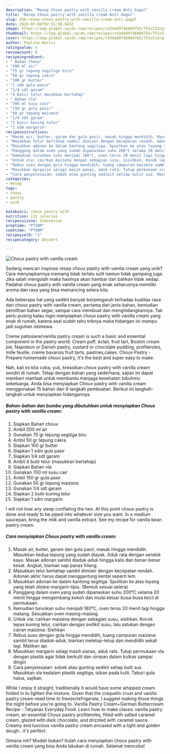 ```yaml
---
description: "Resep Choux pastry with vanilla cream Anti Gagal"
title: "Resep Choux pastry with vanilla cream Anti Gagal"
slug: 936-resep-choux-pastry-with-vanilla-cream-anti-gagal
date: 2020-07-04T02:51:59.043Z
image: https://img-global.cpcdn.com/recipes/c43de8974840d7b5/751x532cq70/choux-pastry-with-vanilla-cream-foto-resep-utama.jpg
thumbnail: https://img-global.cpcdn.com/recipes/c43de8974840d7b5/751x532cq70/choux-pastry-with-vanilla-cream-foto-resep-utama.jpg
cover: https://img-global.cpcdn.com/recipes/c43de8974840d7b5/751x532cq70/choux-pastry-with-vanilla-cream-foto-resep-utama.jpg
author: Pauline Harris
ratingvalue: 5
reviewcount: 8
recipeingredient:
- " Bahan choux"
- "200 ml air"
- "75 gr tepung segitiga biru"
- "50 gr tepung cakra"
- "100 gr butter"
- "1 sdm gula pasir"
- "1/4 sdt garam"
- "4 butir telur masukkan bertahap"
- " Bahan vla"
- "700 ml susu cair"
- "150 gr gula pasir"
- "50 gr tepung maizena"
- "1/4 sdt garam"
- "2 butir kuning telur"
- "1 sdm margarin"
recipeinstructions:
- "Masak air, butter, garam dan gula pasir, masak hingga mendidih. Masukkan kedua tepung yang sudah diayak. Aduk rata dengan sendok kayu. Masak adonan sambil diaduk-aduk hingga kalis dan benar-benar kesat. Angkat, biarkan uap panas hilang."
- "Masukkan telur bertahap sambil dimixer dengan kecepatan rendah. Adonan akhir harus dapat menggantung kental seperti lem."
- "Masukkan adonan ke dalam kantong segitiga. Spuitkan ke atas loyang yang telah diolesi margarin tipis. (Bentuk sesuai selera)"
- "Panggang dalam oven yang sudah dipanaskan suhu 200°C selama 20 menit hingga mengembang kokoh dan mulai keluar busa-busa kecil di permukaan."
- "Kemudian turunkan suhu menjadi 180°C, oven terus 20 menit lagi hingga matang. Sesuaikan oven masing-masing."
- "Untuk vla: cairkan maizena dengan sebagian susu, sisihkan. Kocok lepas kuning telur, cairkan dengan sedikit susu, lalu satukan dengan cairan maizena. Sisihkan"
- "Rebus susu dengan gula hingga mendidih, tuang campuran maizena sambil terus diaduk-aduk, biarkan meletup-letup dan mendidih sekali lagi. Matikan api"
- "Masukkan margarin selagi masih panas, aduk rata. Tutup permukaan vla dengan plastik agar tidak berkulit dan simpan dalam kulkas sampai dingin"
- "Cara penyelesaian: sobek atau gunting sedikit setiap kulit sus. Masukkan vla kedalam plastik segitiga, isikan pada kulit. Taburi gula halus, sajikan."
categories:
- Resep
tags:
- choux
- pastry
- with

katakunci: choux pastry with 
nutrition: 132 calories
recipecuisine: Indonesian
preptime: "PT28M"
cooktime: "PT40M"
recipeyield: "1"
recipecategory: Dessert

---
```



![Choux pastry with vanilla cream](https://img-global.cpcdn.com/recipes/c43de8974840d7b5/751x532cq70/choux-pastry-with-vanilla-cream-foto-resep-utama.jpg)

Sedang mencari inspirasi resep choux pastry with vanilla cream yang unik? Cara menyiapkannya memang tidak terlalu sulit namun tidak gampang juga. Jika salah mengolah maka hasilnya akan hambar dan bahkan tidak sedap. Padahal choux pastry with vanilla cream yang enak seharusnya memiliki aroma dan rasa yang bisa memancing selera kita.

Ada beberapa hal yang sedikit banyak berpengaruh terhadap kualitas rasa dari choux pastry with vanilla cream, pertama dari jenis bahan, kemudian pemilihan bahan segar, sampai cara membuat dan menghidangkannya. Tak perlu pusing kalau ingin menyiapkan choux pastry with vanilla cream yang enak di rumah, karena asal sudah tahu triknya maka hidangan ini mampu jadi suguhan istimewa.

Creme patissiere/vanilla pastry cream is such a basic and essential component in the pastry world. Cream puff, éclair, fruit tart, Boston cream pie, Napoleon or Danish pastry, custard or chocolate pudding, profiteroles, mille feuille, creme bavarois fruit tarts, pastries,cakes. Choux Pastry - Prepare homemade choux pastry, it&#39;s the best and super easy to make.


Nah, kali ini kita coba, yuk, kreasikan choux pastry with vanilla cream sendiri di rumah. Tetap dengan bahan yang sederhana, sajian ini dapat memberi manfaat untuk membantu menjaga kesehatan tubuhmu sekeluarga. Anda bisa menyiapkan Choux pastry with vanilla cream menggunakan 15 bahan dan 9 langkah pembuatan. Berikut ini langkah-langkah untuk menyiapkan hidangannya.

<!--inarticleads1-->

##### Bahan-bahan dan bumbu yang dibutuhkan untuk menyiapkan Choux pastry with vanilla cream:

1. Siapkan  Bahan choux
1. Ambil 200 ml air
1. Gunakan 75 gr tepung segitiga biru
1. Ambil 50 gr tepung cakra
1. Siapkan 100 gr butter
1. Siapkan 1 sdm gula pasir
1. Siapkan 1/4 sdt garam
1. Ambil 4 butir telur (masukkan bertahap)
1. Siapkan  Bahan vla
1. Gunakan 700 ml susu cair
1. Ambil 150 gr gula pasir
1. Gunakan 50 gr tepung maizena
1. Gunakan 1/4 sdt garam
1. Siapkan 2 butir kuning telur
1. Siapkan 1 sdm margarin


I will not lose any sleep conflating the two. At this point choux pastry is done and ready to be piped into whatever size you want. In a medium saucepan, bring the milk and vanilla extract. See my recipe for vanilla bean pastry cream. 

<!--inarticleads2-->

##### Cara menyiapkan Choux pastry with vanilla cream:

1. Masak air, butter, garam dan gula pasir, masak hingga mendidih. Masukkan kedua tepung yang sudah diayak. Aduk rata dengan sendok kayu. Masak adonan sambil diaduk-aduk hingga kalis dan benar-benar kesat. Angkat, biarkan uap panas hilang.
1. Masukkan telur bertahap sambil dimixer dengan kecepatan rendah. Adonan akhir harus dapat menggantung kental seperti lem.
1. Masukkan adonan ke dalam kantong segitiga. Spuitkan ke atas loyang yang telah diolesi margarin tipis. (Bentuk sesuai selera)
1. Panggang dalam oven yang sudah dipanaskan suhu 200°C selama 20 menit hingga mengembang kokoh dan mulai keluar busa-busa kecil di permukaan.
1. Kemudian turunkan suhu menjadi 180°C, oven terus 20 menit lagi hingga matang. Sesuaikan oven masing-masing.
1. Untuk vla: cairkan maizena dengan sebagian susu, sisihkan. Kocok lepas kuning telur, cairkan dengan sedikit susu, lalu satukan dengan cairan maizena. Sisihkan
1. Rebus susu dengan gula hingga mendidih, tuang campuran maizena sambil terus diaduk-aduk, biarkan meletup-letup dan mendidih sekali lagi. Matikan api
1. Masukkan margarin selagi masih panas, aduk rata. Tutup permukaan vla dengan plastik agar tidak berkulit dan simpan dalam kulkas sampai dingin
1. Cara penyelesaian: sobek atau gunting sedikit setiap kulit sus. Masukkan vla kedalam plastik segitiga, isikan pada kulit. Taburi gula halus, sajikan.


While I enjoy it straight, traditionally it would have some whipped cream folded in to lighten the mixture. Given that the craquelin crust and vanilla pastry cream need time to freeze/refrigerate, I suggest making those things the night before you&#39;re going to. Vanilla Pastry Cream+German Buttercream Recipe - Tatyanas Everyday Food. Learn how to make classic vanilla pastry cream, an essential Choux pastry profiteroles, filled with salted caramel cream, glazed with dark chocolate, and drizzled with caramel sauce. Creamy and luscious vanilla pastry cream encased with a light and golden dough…it&#39;s perfect. 

Gimana nih? Mudah bukan? Itulah cara menyiapkan choux pastry with vanilla cream yang bisa Anda lakukan di rumah. Selamat mencoba!
